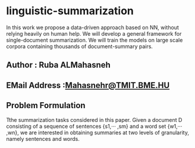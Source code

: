 # linguistic-summarization
In this work we propose a data-driven approach based on NN, without relying heavily on human help. We will develop a general framework for single-document summarization. We will train the models on large scale corpora containing thousands of document-summary pairs. 

## Author : Ruba ALMahasneh 

## EMail Address :Mahasnehr@TMIT.BME.HU


## Problem Formulation
Tthe summarization tasks considered in this paper. Given a document D consisting of a sequence of sentences
{s1,··· ,sm} and a word set {w1,··· ,wn}, we are
interested in obtaining summaries at two levels of
granularity, namely sentences and words.
